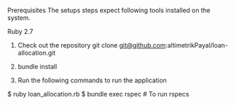 Prerequisites
The setups steps expect following tools installed on the system.

Ruby 2.7

1. Check out the repository
git clone git@github.com:altimetrikPayal/loan-allocation.git

2. bundle install

3. Run the following commands to run the application

  $ ruby loan_allocation.rb
  $ bundle exec rspec # To run rspecs

